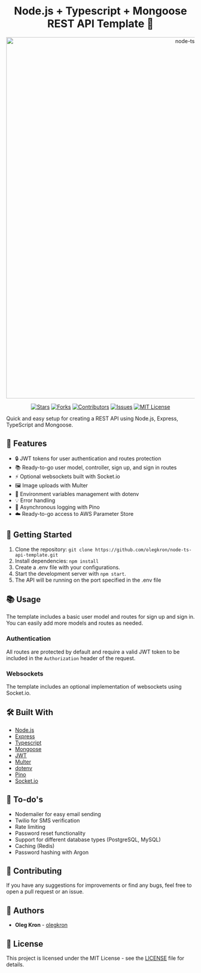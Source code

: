 <h1 align="center">Node.js + Typescript + Mongoose REST API Template 🚀</h1> <div align="center">
<img width="966" alt="node-ts-api" src="https://github.com/olegkron/node-ts-api-template/assets/47119689/24a76740-206b-4917-ac34-91b08f2de3e8">

[![Stars](https://img.shields.io/github/stars/olegkron/node-ts-api-template.svg?style=social)](https://github.com/olegkron/node-ts-api-template/stargazers) [![Forks](https://img.shields.io/github/forks/olegkron/node-ts-api-template.svg?style=social)](https://github.com/olegkron/node-ts-api-template/network/members) [![Contributors](https://img.shields.io/github/contributors/olegkron/node-ts-api-template.svg)](https://github.com/olegkron/node-ts-api-template/graphs/contributors) [![Issues](https://img.shields.io/github/issues/olegkron/node-ts-api-template.svg)](https://github.com/olegkron/node-ts-api-template/issues) [![MIT License](https://img.shields.io/github/license/olegkron/node-ts-api-template.svg)](https://github.com/olegkron/node-ts-api-template/blob/main/LICENSE)

</div>
Quick and easy setup for creating a REST API using Node.js, Express, TypeScript and Mongoose.

## 🌟 Features

- 🔒 JWT tokens for user authentication and routes protection
- 📚 Ready-to-go user model, controller, sign up, and sign in routes
- ⚡ Optional websockets built with Socket.io
- 🖼️ Image uploads with Multer
- 🔧 Environment variables management with dotenv
- 💡 Error handling
- 📝 Asynchronous logging with Pino
- ☁️ Ready-to-go access to AWS Parameter Store

## 🚀 Getting Started

1. Clone the repository: `git clone https://github.com/olegkron/node-ts-api-template.git`
2. Install dependencies: `npm install`
3. Create a .env file with your configurations.
4. Start the development server with `npm start`.
5. The API will be running on the port specified in the .env file

## 📚 Usage

The template includes a basic user model and routes for sign up and sign in. You can easily add more models and routes as needed.

### Authentication

All routes are protected by default and require a valid JWT token to be included in the `Authorization` header of the request.

### Websockets

The template includes an optional implementation of websockets using Socket.io.

## 🛠️ Built With

- [Node.js](https://nodejs.org/)
- [Express](https://expressjs.com/)
- [Typescript](https://www.typescriptlang.org/)
- [Mongoose](https://mongoosejs.com/)
- [JWT](https://jwt.io/)
- [Multer](https://www.npmjs.com/package/multer)
- [dotenv](https://www.npmjs.com/package/dotenv)
- [Pino](https://getpino.io/)
- [Socket.io](https://socket.io/)

## 📝 To-do's

- Nodemailer for easy email sending
- Twilio for SMS verification
- Rate limiting
- Password reset functionality
- Support for different database types (PostgreSQL, MySQL)
- Caching (Redis)
- Password hashing with Argon

## 🙌 Contributing

If you have any suggestions for improvements or find any bugs, feel free to open a pull request or an issue.

## 👥 Authors

- **Oleg Kron** - [olegkron](https://github.com/olegkron)

## 📄 License

This project is licensed under the MIT License - see the [LICENSE](https://github.com/olegkron/node-ts-api-template/blob/master/LICENSE) file for details.
